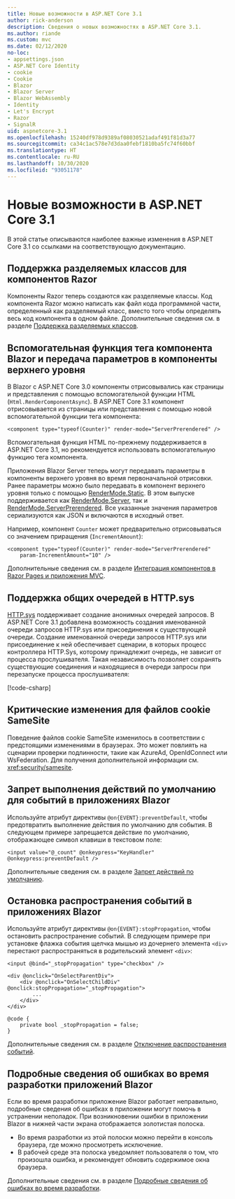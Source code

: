 ```yaml
---
title: Новые возможности в ASP.NET Core 3.1
author: rick-anderson
description: Сведения о новых возможностях в ASP.NET Core 3.1.
ms.author: riande
ms.custom: mvc
ms.date: 02/12/2020
no-loc:
- appsettings.json
- ASP.NET Core Identity
- cookie
- Cookie
- Blazor
- Blazor Server
- Blazor WebAssembly
- Identity
- Let's Encrypt
- Razor
- SignalR
uid: aspnetcore-3.1
ms.openlocfilehash: 15240df978d9389af08030521adaf491f81d3a77
ms.sourcegitcommit: ca34c1ac578e7d3daa0febf1810ba5fc74f60bbf
ms.translationtype: HT
ms.contentlocale: ru-RU
ms.lasthandoff: 10/30/2020
ms.locfileid: "93051178"
---
```

# <a name="whats-new-in-aspnet-core-31"></a>Новые возможности в ASP.NET Core 3.1

В этой статье описываются наиболее важные изменения в ASP.NET Core 3.1 со ссылками на соответствующую документацию.

## <a name="partial-class-support-for-no-locrazor-components"></a>Поддержка разделяемых классов для компонентов Razor

Компоненты Razor теперь создаются как разделяемые классы. Код компонента Razor можно написать как файл кода программной части, определенный как разделяемый класс, вместо того чтобы определять весь код компонента в одном файле. Дополнительные сведения см. в разделе [Поддержка разделяемых классов](xref:blazor/components/index#partial-class-support).

## <a name="no-locblazor-component-tag-helper-and-pass-parameters-to-top-level-components"></a>Вспомогательная функция тега компонента Blazor и передача параметров в компоненты верхнего уровня

В Blazor с ASP.NET Core 3.0 компоненты отрисовывались как страницы и представления с помощью вспомогательной функции HTML (`Html.RenderComponentAsync`). В ASP.NET Core 3.1 компонент отрисовывается из страницы или представления с помощью новой вспомогательной функции тега компонента:

```cshtml
<component type="typeof(Counter)" render-mode="ServerPrerendered" />
```

Вспомогательная функция HTML по-прежнему поддерживается в ASP.NET Core 3.1, но рекомендуется использовать вспомогательную функцию тега компонента.

Приложения Blazor Server теперь могут передавать параметры в компоненты верхнего уровня во время первоначальной отрисовки. Ранее параметры можно было передавать в компонент верхнего уровня только с помощью [RenderMode.Static](xref:Microsoft.AspNetCore.Mvc.Rendering.RenderMode.Static). В этом выпуске поддерживается как [RenderMode.Server](xref:Microsoft.AspNetCore.Mvc.Rendering.RenderMode.Server), так и [RenderMode.ServerPrerendered](xref:Microsoft.AspNetCore.Mvc.Rendering.RenderMode.ServerPrerendered). Все указанные значения параметров сериализуются как JSON и включаются в исходный ответ.

Например, компонент `Counter` может предварительно отрисовываться со значением приращения (`IncrementAmount`):

```cshtml
<component type="typeof(Counter)" render-mode="ServerPrerendered" 
    param-IncrementAmount="10" />
```

Дополнительные сведения см. в разделе [Интеграция компонентов в Razor Pages и приложения MVC](xref:blazor/components/integrate-components-into-razor-pages-and-mvc-apps).

## <a name="support-for-shared-queues-in-httpsys"></a>Поддержка общих очередей в HTTP.sys

[HTTP.sys](xref:fundamentals/servers/httpsys) поддерживает создание анонимных очередей запросов. В ASP.NET Core 3.1 добавлена возможность создания именованной очереди запросов HTTP.sys или присоединения к существующей очереди. Создание именованной очереди запросов HTTP.sys или присоединение к ней обеспечивает сценарии, в которых процесс контроллера HTTP.Sys, которому принадлежит очередь, не зависит от процесса прослушивателя. Такая независимость позволяет сохранять существующие соединения и находящиеся в очереди запросы при перезапуске процесса прослушивателя:

[!code-csharp[](sample/Program.cs?name=snippet)]

## <a name="breaking-changes-for-samesite-no-loccookies"></a>Критические изменения для файлов cookie SameSite

Поведение файлов cookie SameSite изменилось в соответствии с предстоящими изменениями в браузерах. Это может повлиять на сценарии проверки подлинности, такие как AzureAd, OpenIdConnect или WsFederation. Для получения дополнительной информации см. <xref:security/samesite>.

## <a name="prevent-default-actions-for-events-in-no-locblazor-apps"></a>Запрет выполнения действий по умолчанию для событий в приложениях Blazor

Используйте атрибут директивы `@on{EVENT}:preventDefault`, чтобы предотвратить выполнение действия по умолчанию для события. В следующем примере запрещается действие по умолчанию, отображающее символ клавиши в текстовом поле:

```razor
<input value="@_count" @onkeypress="KeyHandler" @onkeypress:preventDefault />
```

Дополнительные сведения см. в разделе [Запрет действий по умолчанию](xref:blazor/components/event-handling#prevent-default-actions).

## <a name="stop-event-propagation-in-no-locblazor-apps"></a>Остановка распространения событий в приложениях Blazor

Используйте атрибут директивы `@on{EVENT}:stopPropagation`, чтобы остановить распространение событий. В следующем примере при установке флажка события щелчка мышью из дочернего элемента `<div>` перестают распространяться в родительский элемент `<div>`:

```razor
<input @bind="_stopPropagation" type="checkbox" />

<div @onclick="OnSelectParentDiv">
    <div @onclick="OnSelectChildDiv" @onclick:stopPropagation="_stopPropagation">
        ...
    </div>
</div>

@code {
    private bool _stopPropagation = false;
}
```

Дополнительные сведения см. в разделе [Отключение распространения событий](xref:blazor/components/event-handling#stop-event-propagation).

## <a name="detailed-errors-during-no-locblazor-app-development"></a>Подробные сведения об ошибках во время разработки приложений Blazor

Если во время разработки приложение Blazor работает неправильно, подробные сведения об ошибках в приложении могут помочь в устранении неполадок. При возникновении ошибки в приложении Blazor в нижней части экрана отображается золотистая полоска.

* Во время разработки из этой полоски можно перейти в консоль браузера, где можно просмотреть исключение.
* В рабочей среде эта полоска уведомляет пользователя о том, что произошла ошибка, и рекомендует обновить содержимое окна браузера.

Дополнительные сведения см. в разделе [Подробные сведения об ошибках во время разработки](xref:blazor/fundamentals/handle-errors#detailed-errors-during-development).
